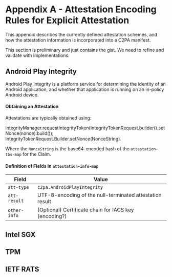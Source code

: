 # Appendix A - Attestation Encoding Rules for Explicit Attestation

This appendix describes the currently defined attestation schemes, and how the attestation information is incorporated into a C2PA manifest.

This section is preliminary and just contains the gist.  We need to refine and validate with implementations.

## Android Play Integrity
Android Play Integrity is a platform service for determining the identity of an Android application, and whether that application is running on an in-policy Android device. 

#### Obtaining an Attestation 

Attestations are typically obtained using: 

integrityManager.requestIntegrityToken(IntegrityTokenRequest.builder().setNonce(nonce).build());
IntegrityTokenRequest.Builder.setNonce(NonceString).

Where the `NonceString` is the base64-encoded hash of the `attestation-tbs-map` for the Claim.

#### Definition of Fields in `attestation-info-map`

| Field | Value |
|-------|---------|
| `att-type` | `c2pa.AndroidPlayIntegrity` |
| `att-result` | UTF-8-encoding of the null-terminated attestation result |
| `other-info` | (Optional) Certificate chain for IACS key (encoding?) | 

## Intel SGX

## TPM

## IETF RATS


